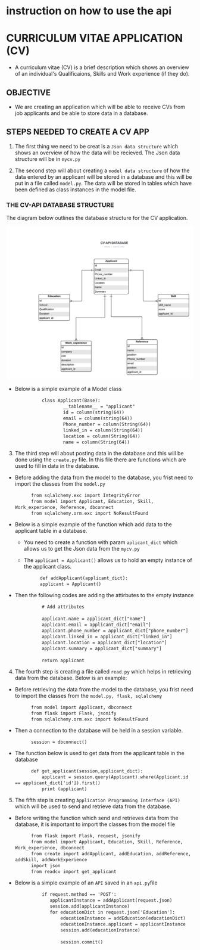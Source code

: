 
# instruction on how to use the api

# CURRICULUM VITAE APPLICATION (CV)

- A curriculum vitae (CV) is a brief description which shows an overview of an individual's Qualificaions, Skills and Work experience (if they do).

## OBJECTIVE

- We are creating an application which will be able to receive CVs from job applicants and be able to store data in a database.

## STEPS NEEDED TO CREATE A CV APP

1. The first thing we need to be creat is a ```Json data structure``` which shows an overview of how the data will be recieved. The Json data structure will be in ```mycv.py```

2. The second step will about creating a ```model data structure``` of how the data entered by an applicant will be stored in a database and this will be put in a file called ```model.py```. The data will be stored in tables which have been defined as class instances in the model file. 
### THE CV-API DATABASE STRUCTURE 
The diagram below outlines the database structure for the CV application.

![CV-API DATABASE DIAGRAM](./CV-API%20DATABASE.png)
- Below is a simple example of a Model class

                class Applicant(Base):
                        __tablename__ = "applicant"
                        id = column(string(64))
                        email = column(string(64))
                        Phone_number = column(String(64))
                        linked_in = column(String(64))
                        location = column(String(64))
                        name = column(String(64))

3. The third step will about posting data in the database and this will be done using the ```create.py``` file. In this file there are functions which are used to fill in data in the database. 
- Before adding the data from the model to the database, you frist need to import the classes from the ```model.py```

            from sqlalchemy.exc import IntegrityError
            from model import Applicant, Education, Skill, Work_experience, Reference, dbconnect
            from sqlalchemy.orm.exc import NoResultFound


- Below is a simple example of the function which add data to the applicant table in a database.
    - You need to create a function with param ```aplicant_dict``` which allows us to get the Json data from the ```mycv.py```
    - The ```applicant = Applicant()``` allows us to hold an empty instance of the applicant class.

                def addApplicant(applicant_dict):    
                applicant = Applicant() 

- Then the following codes are adding the attirbutes to the empty instance               

                # Add attributes 

                applicant.name = applicant_dict["name"]    
                applicant.email = applicant_dict["email"]   
                applicant.phone_number = applicant_dict["phone_number"]   
                applicant.linked_in = applicant_dict["linked_in"]    
                applicant.location = applicant_dict["location"]    
                applicant.summary = applicant_dict["summary"]           
                
                return applicant

4. The fourth step is creating a file called ```read.py``` which helps in retrieving data from the database. Below is an example:
- Before retrieving the data from the model to the database, you frist need to import the classes from the ```model.py, flask, sqlalchemy```

            from model import Applicant, dbconnect   
            from flask import Flask, jsonify   
            from sqlalchemy.orm.exc import NoResultFound  

- Then a connection to the database will be held in a session variable.

            session = dbconnect()   


- The function below is used to get data from the applicant table in the database

            def get_applicant(session,applicant_dict):    
                applicant = session.query(Applicant).where(Applicant.id == applicant_dict['id']).first()       
                print (applicant)

5. The fifth step is creating ```Application Programming Interface (API)``` which will be used to send and retrieve data from the database.
- Before writing the function which send and retrieves data from the database, it is important to import the classes from the model file

            from flask import Flask, request, jsonify   
            from model import Applicant, Education, Skill, Reference, Work_experience, dbconnect   
            from create import addApplicant, addEducation, addReference, addSkill, addWorkExperience   
            import json   
            from readcv import get_applicant

- Below is a simple example of an ```API``` saved in an ```api.py```file

                if request.method == 'POST':     
                   applicantInstance = addApplicant(request.json)     
                   session.add(applicantInstance)    
                   for educationDict in request.json['Education']:     
                       educationInstance = addEducation(educationDict)   
                       educationInstance.applicant = applicantInstance               
                       session.add(educationInstance)

                       session.commit()

